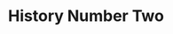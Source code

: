 ---
title: History Number Two
layout: about
permalink: /secondhistory.html
# Edit the markdown on in this file to describe your collection
# Look in _includes/feature for options to easily add features to the page
---